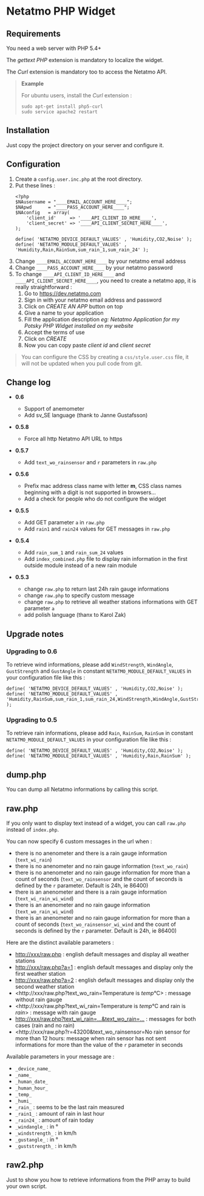 Netatmo PHP Widget
==================

## Requirements

You need a web server with PHP 5.4+

The *gettext PHP* extension is mandatory to localize the widget.

The *Curl* extension is mandatory too to access the Netatmo API.

> **Example**  
> 
> For ubuntu users, install the *Curl* extension :
> 
> ```
> sudo apt-get install php5-curl
> sudo service apache2 restart
> ```
>

<!-- -->

## Installation

Just copy the project directory on your server and configure it.

## Configuration

1. Create a `config.user.inc.php` at the root directory.
2. Put these lines :
    ```
    <?php
    $NAusername = "____EMAIL_ACCOUNT_HERE____";
    $NApwd      = "____PASS_ACCOUNT_HERE____";
    $NAconfig   = array(
        'client_id'     => '____API_CLIENT_ID_HERE____',
        'client_secret' => '____API_CLIENT_SECRET_HERE____',
    );

    define( 'NETATMO_DEVICE_DEFAULT_VALUES' , 'Humidity,CO2,Noise' );
    define( 'NETATMO_MODULE_DEFAULT_VALUES' , 'Humidity,Rain,RainSum,sum_rain_1,sum_rain_24' );
    ``` 
3. Change `____EMAIL_ACCOUNT_HERE____` by your netatmo email address
4. Change `____PASS_ACCOUNT_HERE____` by your netatmo password
5. To change `____API_CLIENT_ID_HERE____` and `____API_CLIENT_SECRET_HERE____`, you need to create a netatmo app, it is really straightforward :
    1. Go to <https://dev.netatmo.com>
    2. Sign in with your netatmo email address and password
    3. Click on *CREATE AN APP* button on top
    4. Give a name to your application
    5. Fill the application description *eg: Netatmo Application for my Potsky PHP Widget installed on my website*
    6. Accept the terms of use
    7. Click on *CREATE*
    8. Now you can copy paste *client id* and *client secret*

> You can configure the CSS by creating a `css/style.user.css` file, it will not be updated when you pull code from git.

## Change log

- **0.6**

    - Support of anemometer
    - Add sv_SE language (thank to Janne Gustafsson)

- **0.5.8**

    - Force all http Netatmo API URL to https

- **0.5.7**

    - Add `text_wo_rainsensor` and `r` parameters in `raw.php`

- **0.5.6**

    - Prefix mac address class name with letter **m**, CSS class names beginning with a digit is not supported in browsers...
    - Add a check for people who do not configure the widget

- **0.5.5**

    - Add GET parameter `a` in `raw.php`
    - Add `rain1` and `rain24` values for GET messages in `raw.php`
    
- **0.5.4**

    - Add `rain_sum_1` and `rain_sum_24` values
    - Add `index_combined.php` file to display rain information in the first outside module instead of a new rain module

- **0.5.3**
    - change `raw.php` to return last 24h rain gauge informations
    - change `raw.php` to specify custom message
    - change `raw.php` to retrieve all weather stations informations with GET parameter `a`
    - add polish language (thanx to Karol Zak)

## Upgrade notes

### Upgrading to 0.6

To retrieve wind informations, please add `WindStrength`, `WindAngle`, `GustStrength` and `GustAngle` in constant `NETATMO_MODULE_DEFAULT_VALUES` in your configuration file like this :

```
define( 'NETATMO_DEVICE_DEFAULT_VALUES' , 'Humidity,CO2,Noise' );
define( 'NETATMO_MODULE_DEFAULT_VALUES' , 'Humidity,RainSum,sum_rain_1,sum_rain_24,WindStrength,WindAngle,GustStrength,GustAngle' );
```


### Upgrading to 0.5

To retrieve rain informations, please add `Rain`, `RainSum`, `RainSum` in constant `NETATMO_MODULE_DEFAULT_VALUES` in your configuration file like this :

```
define( 'NETATMO_DEVICE_DEFAULT_VALUES' , 'Humidity,CO2,Noise' );
define( 'NETATMO_MODULE_DEFAULT_VALUES' , 'Humidity,Rain,RainSum' );
```

## dump.php

You can dump all Netatmo informations by calling this script.

## raw.php

If you only want to display text instead of a widget, you can call `raw.php` instead of `index.php`.

You can now specify 6 custom messages in the url when :

- there is no anenometer and there is a rain gauge information (`text_wi_rain`)
- there is no anenometer and no rain gauge information (`text_wo_rain`)
- there is no anenometer and no rain gauge information for more than a count of seconds (`text_wo_rainsensor` and the count of seconds is defined by the `r` parameter. Default is 24h, ie 86400)
- there is an anenometer and there is a rain gauge information (`text_wi_rain_wi_wind`)
- there is an anenometer and no rain gauge information (`text_wo_rain_wi_wind`)
- there is an anenometer and no rain gauge information for more than a count of seconds (`text_wo_rainsensor_wi_wind` and the count of seconds is defined by the `r` parameter. Default is 24h, ie 86400)

Here are the distinct available parameters :

- <http://xxx/raw.php> : english default messages and display all weather stations
- <http://xxx/raw.php?a=1> : english default messages and display only the first weather station
- <http://xxx/raw.php?a=2> : english default messages and display only the second weather station
- <http://xxx/raw.php?text_wo_rain=Temperature is _temp_°C> : message without rain gauge
- <http://xxx/raw.php?text_wi_rain=Temperature is _temp_°C and rain is _rain_> : message with rain gauge
- <http://xxx/raw.php?text_wi_rain=...&text_wo_rain=...> : messages for both cases (rain and no rain)
- <http://xxx/raw.php?r=43200&text_wo_rainsensor=No rain sensor for more than 12 hours: message when rain sensor has not sent informations for more than the value of the `r` parameter in seconds

Available parameters in your message are :

- `_device_name_`
- `_name_`
- `_human_date_`
- `_human_hour_`
- `_temp_`
- `_humi_`
- `_rain_` : seems to be the last rain measured
- `_rain1_` : amount of rain in last hour
- `_rain24_` : amount of rain today
- `_windangle_` : in °
- `_windstrength_` : in km/h
- `_gustangle_` : in °
- `_guststrength_` : in km/h


## raw2.php

Just to show you how to retrieve informations from the PHP array to build your own script.
